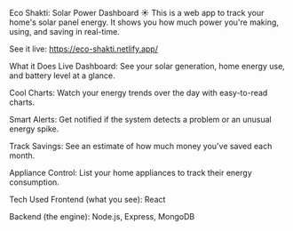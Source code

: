 

Eco Shakti: Solar Power Dashboard ☀️
This is a web app to track your home's solar panel energy. It shows you how much power you're making, using, and saving in real-time.



See it live: https://eco-shakti.netlify.app/



What it Does
Live Dashboard: See your solar generation, home energy use, and battery level at a glance.



Cool Charts: Watch your energy trends over the day with easy-to-read charts.



Smart Alerts: Get notified if the system detects a problem or an unusual energy spike.



Track Savings: See an estimate of how much money you've saved each month.



Appliance Control: List your home appliances to track their energy consumption.



Tech Used
Frontend (what you see): React



Backend (the engine): Node.js, Express, MongoDB


 
 
